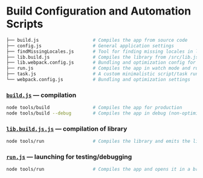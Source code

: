 # Build Configuration and Automation Scripts

```bash
├── build.js                    # Compiles the app from source code
├── config.js                   # General application settings
├── findMissingLocales.js       # Tool for finding missing locales in locales.json
├── lib.build.js                # Compiles the library from /src/lib.js to /dist
├── lib.webpack.config.js       # Bundling and optimization config for the shared library
├── run.js                      # Compiles the app in watch mode and runs dev server
├── task.js                     # A custom minimalistic script/task runner
└── webpack.config.js           # Bundling and optimization settings
```


### [`build.js`](./build.js) — compilation

```bash
node tools/build                # Compiles the app for production
node tools/build --debug        # Compiles the app in debug (non-optimized) mode
```

### [`lib.build.js.js`](./lib.build.js) — compilation of library

```bash
node tools/run                  # Compiles the library and emits the library along with a 'package.json' in dist.
```

### [`run.js`](./run.js) — launching for testing/debugging

```bash
node tools/run                  # Compiles the app and opens it in a browser with "live reload"
